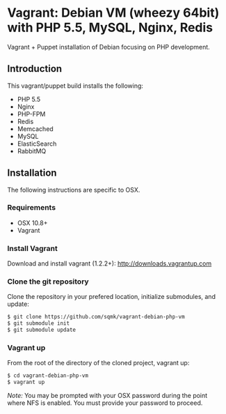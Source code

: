 # Vagrant: Debian VM (wheezy 64bit) with PHP 5.5, MySQL, Nginx, Redis

Vagrant + Puppet installation of Debian focusing on PHP development.

## Introduction

This vagrant/puppet build installs the following:
- PHP 5.5
- Nginx
- PHP-FPM
- Redis
- Memcached
- MySQL
- ElasticSearch
- RabbitMQ

## Installation

The following instructions are specific to OSX.

### Requirements

- OSX 10.8+
- Vagrant

### Install Vagrant

Download and install vagrant (1.2.2+): http://downloads.vagrantup.com

### Clone the git repository

Clone the repository in your prefered location, initialize submodules, and update:

```sh
$ git clone https://github.com/sqmk/vagrant-debian-php-vm
$ git submodule init
$ git submodule update
```

### Vagrant up

From the root of the directory of the cloned project, vagrant up:

```sh
$ cd vagrant-debian-php-vm
$ vagrant up
```

*Note:* You may be prompted with your OSX password during the point where NFS is enabled. You must provide your password to proceed.
